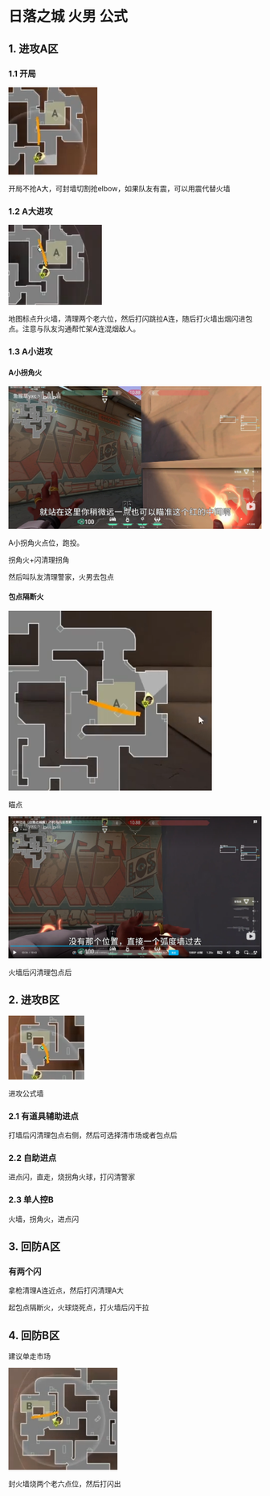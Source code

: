 # 日落之城 火男 公式

## 1. 进攻A区

### 1.1 开局

![alt text](image.png)

开局不抢A大，可封墙切割抢elbow，如果队友有震，可以用震代替火墙

### 1.2 A大进攻

![alt text](image-1.png)

地图标点升火墙，清理两个老六位，然后打闪跳拉A连，随后打火墙出烟闪进包点。注意与队友沟通帮忙架A连混烟敌人。

### 1.3 A小进攻

#### A小拐角火

![A小拐角火](image-2.png)

A小拐角火点位，跑投。

拐角火+闪清理拐角

然后叫队友清理警家，火男去包点

#### 包点隔断火

![alt text](image-3.png)

瞄点

![alt text](image-4.png)

火墙后闪清理包点后

## 2. 进攻B区

![alt text](image-5.png)

进攻公式墙

### 2.1 有道具辅助进点

打墙后闪清理包点右侧，然后可选择清市场或者包点后

### 2.2 自助进点

进点闪，直走，烧拐角火球，打闪清警家

### 2.3 单人控B

火墙，拐角火，进点闪

## 3. 回防A区

### 有两个闪

拿枪清理A连近点，然后打闪清理A大

起包点隔断火，火球烧死点，打火墙后闪干拉

## 4. 回防B区

建议单走市场

![alt text](image-6.png)

封火墙烧两个老六点位，然后打闪出